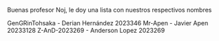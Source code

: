 Buenas profesor Noj, le doy una lista con nuestros respectivos nombres

GenGRinTohsaka - Derian Hernández 2023346
Mr-Apen - Javier Apen 20233128
Z-AnD-2023269 - Anderson Lopez 2023269

